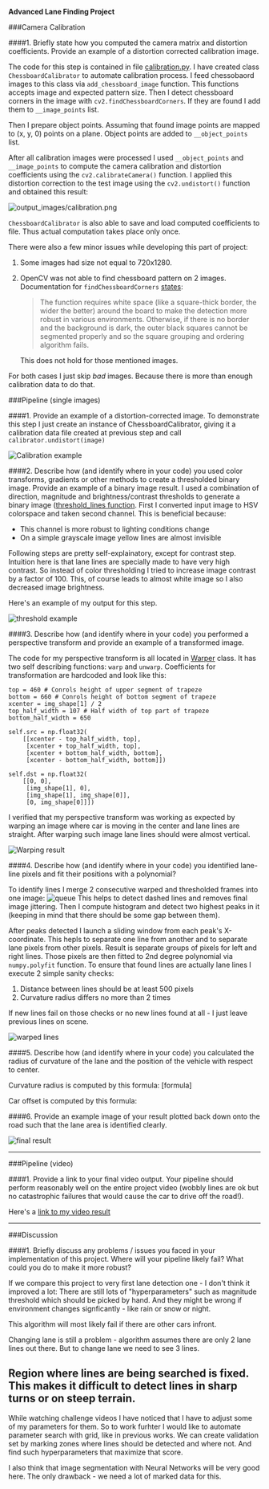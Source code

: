 **Advanced Lane Finding Project**

###Camera Calibration

####1. Briefly state how you computed the camera matrix and distortion coefficients. Provide an example of a distortion corrected calibration image.

The code for this step is contained in file [calibration.py](calibration.py). I have created class `ChessboardCalibrator` to automate calibration process. I feed chessobaord images to this class via `add_chessboard_image` function. This functions accepts image and expected pattern size. Then I detect chessboard corners in the image with `cv2.findChessboardCorners`. If they are found I add them to `__image_points` list. 

Then I prepare object points. Assuming that found image points are mapped to (x, y, 0) points on a plane. Object points are added to `__object_points` list.

After all calibration images were processed I used `__object_points` and `__image_points` to compute the camera calibration and distortion coefficients using the `cv2.calibrateCamera()` function.  I applied this distortion correction to the test image using the `cv2.undistort()` function and obtained this result:

![output_images/calibration.png](output_images/calibration.png)

`ChessboardCalibrator` is also able to save and load computed coefficients to file. Thus actual computation takes place only once.

There were also a few minor issues while developing this part of project:

1. Some images had size not equal to 720x1280. 
2. OpenCV was not able to find chessboard pattern on 2 images. Documentation for `findChessboardCorners` [states](http://docs.opencv.org/2.4/modules/calib3d/doc/camera_calibration_and_3d_reconstruction.html#cv2.findChessboardCorners):
 
   >The function requires white space (like a square-thick border, the wider the better) around the board to make the detection more robust in various environments. Otherwise, if there is no border and the background is dark, the outer black squares cannot be segmented properly and so the square grouping and ordering algorithm fails.

   This does not hold for those mentioned images. 

For both cases I just skip _bad_ images. Because there is more than enough calibration data to do that.

###Pipeline (single images)

####1. Provide an example of a distortion-corrected image.
To demonstrate this step I just create an instance of ChessboardCalibrator, giving it a calibration data file created at previous step and call `calibrator.undistort(image)`

![Calibration example](output_images/calibration2.png)

####2. Describe how (and identify where in your code) you used color transforms, gradients or other methods to create a thresholded binary image.  Provide an example of a binary image result.
I used a combination of direction, magnitude and brightness/contrast thresholds to generate a binary image ([threshold_lines function](https://github.com/AM5800/self_driving_car/blob/master/advanced_lanes_detection/threshold.py#L30). 
First I converted input image to HSV colorspace and taken second channel. This is beneficial because:
* This channel is more robust to lighting conditions change
* On a simple grayscale image yellow lines are almost invisible

Following steps are pretty self-explainatory, except for contrast step. Intuition here is that lane lines are specially made to have very high contrast. So instead of color thresholding I tried to increase image contrast by a factor of 100. This, of course leads to almost white image so I also decreased image brightness.

Here's an example of my output for this step.

![threshold example](output_images/threshold.jpg)

####3. Describe how (and identify where in your code) you performed a perspective transform and provide an example of a transformed image.

The code for my perspective transform is all located in [Warper](https://github.com/AM5800/self_driving_car/blob/master/advanced_lanes_detection/warp.py#L6) class. It has two self describing functions: `warp` and `unwarp`. Coefficients for transformation are hardcoded and look like this:

```
top = 460 # Conrols height of upper segment of trapeze
bottom = 660 # Conrols height of bottom segment of trapeze
xcenter = img_shape[1] / 2
top_half_width = 107 # Half width of top part of trapeze
bottom_half_width = 650

self.src = np.float32(
    [[xcenter - top_half_width, top],
     [xcenter + top_half_width, top],
     [xcenter + bottom_half_width, bottom],
     [xcenter - bottom_half_width, bottom]])

self.dst = np.float32(
    [[0, 0],
     [img_shape[1], 0],
     [img_shape[1], img_shape[0]],
     [0, img_shape[0]]])

```
I verified that my perspective transform was working as expected by warping an image where car is moving in the center and lane lines are straight. After warping such image lane lines should were almost vertical.

![Warping result](output_images/warp_result.png)

####4. Describe how (and identify where in your code) you identified lane-line pixels and fit their positions with a polynomial?

To identify lines I merge 2 consecutive warped and thresholded frames into one image:
![queue](output_images/queue.png)
This helps to detect dashed lines and removes final image jittering. Then I compute histogram and detect two highest peaks in it (keeping in mind that there should be some gap between them).

After peaks detected I launch a sliding window from each peak's X-coordinate. This hepls to separate one line from another and to separate lane pixels from other pixels. Result is separate groups of pixels for left and right lines. Those pixels are then fitted to 2nd degree polynomial via `numpy.polyfit` function.
To ensure that found lines are actually lane lines I execute 2 simple sanity checks:
1. Distance between lines should be at least 500 pixels
2. Curvature radius differs no more than 2 times

If new lines fail on those checks or no new lines found at all - I just leave previous lines on scene.

![warped lines](output_images/detected.png)

####5. Describe how (and identify where in your code) you calculated the radius of curvature of the lane and the position of the vehicle with respect to center.

Curvature radius is computed by this formula:
[formula]

Car offset is computed by this formula: 

####6. Provide an example image of your result plotted back down onto the road such that the lane area is identified clearly.

![final result](output_images/final.png)

---

###Pipeline (video)

####1. Provide a link to your final video output.  Your pipeline should perform reasonably well on the entire project video (wobbly lines are ok but no catastrophic failures that would cause the car to drive off the road!).

Here's a [link to my video result](https://youtu.be/tPlNkCYSdYI)

---

###Discussion

####1. Briefly discuss any problems / issues you faced in your implementation of this project.  Where will your pipeline likely fail?  What could you do to make it more robust?

If we compare this project to very first lane detection one - I don't think it improved a lot:
There are still lots of "hyperparameters" such as magnitude threshold which should be picked by hand. And they might be wrong if environment changes signficantly - like rain or snow or night. 

This algorithm will most likely fail if there are other cars infront.

Changing lane is still a problem - algorithm assumes there are only 2 lane lines out there. But to change lane we need to see 3 lines.

Region where lines are being searched is fixed. This makes it difficult to detect lines in sharp turns or on steep terrain.
---
While watching challenge videos I have noticed that I have to adjust some of my parameters for them.
So to work furhter I would like to automate parameter search with grid, like in previous works. We can create validation set by marking zones where lines should be detected and where not. And find such hyperparameters that maximize that score.

I also think that image segmentation with Neural Networks will be very good here. The only drawback - we need a lot of marked data for this.
